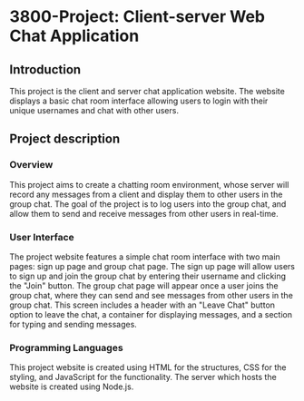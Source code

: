 # 3800-Project: Client-server Web Chat Application

## Introduction
This project is the client and server chat application website. The website displays a basic chat room interface allowing users to login with their unique usernames and chat with other users. 
## Project description
### Overview

This project aims to create a chatting room environment, whose server will record any messages from a client and display them to other users in the group chat. The goal of the project is to log users into the group chat, and allow them to send and receive messages from other users in real-time.

### User Interface
The project website features a simple chat room interface with two main pages: sign up page and group chat page. 
The sign up page will allow users to sign up and join the group chat by entering their username and clicking the "Join" button. 
The group chat page will appear once a user joins the group chat, where they can send and see messages from other users in the group chat. This screen includes a header with an "Leave Chat" button option to leave the chat, a container for displaying messages, and a section for typing and sending messages. 

### Programming Languages
This project website is created using HTML for the structures, CSS for the styling, and JavaScript for the functionality. The server which hosts the website is created using Node.js.
